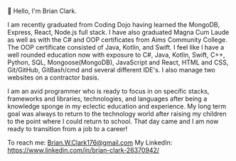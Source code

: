 👋 Hello, I'm Brian Clark.
 
I am recently graduated from Coding Dojo having learned the MongoDB, Express, React, Node.js full stack. I have also graduated Magna Cum Laude as well as with the C# and OOP certificates from Aims Community College. The OOP certificate consisted of Java, Kotlin, and Swift. I feel like I have a well rounded education now with exposure to C#, Java, Kotlin, Swift, C++, Python, SQL, Mongoose(MongoDB), JavaScript and React, HTML and CSS, Git/GitHub, GitBash/cmd and several different IDE's. I also manage two websites on a contractor basis.

I am an avid programmer who is ready to focus in on specific stacks, frameworks and libraries, technologies, and languages after being a knowledge sponge in my eclectic education and experience. My long term goal was always to return to the technology world after raising my children to the point where I could return to school. That day came and I am now ready to transition from a job to a career!

To reach me: Brian.W.Clark176@gmail.com
My LinkedIn: https://www.linkedin.com/in/brian-clark-26370942/
